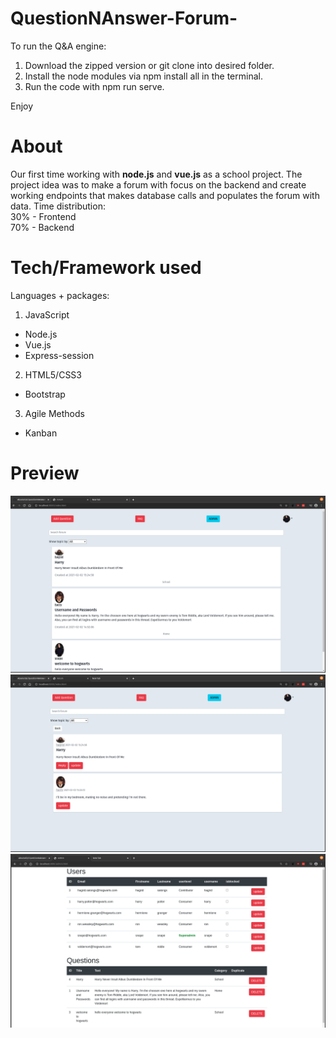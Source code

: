 # QuestionNAnswer-Forum-

To run the Q&A engine:

1. Download the zipped version or git clone into desired folder.
2. Install the node modules via npm install all in the terminal.
3. Run the code with npm run serve.

Enjoy


# About
  Our first time working with **node.js** and **vue.js** as a school project. The project idea was to make a forum with focus on the backend and create working endpoints that makes database calls and populates the forum with data. 
  Time distribution:\
    30% - Frontend\
    70% - Backend


# Tech/Framework used
Languages + packages:
1. JavaScript
  - Node.js
  - Vue.js
  - Express-session

2. HTML5/CSS3
  - Bootstrap
 
3. Agile Methods
  - Kanban
  

# Preview
  
  
  <img src="public/uploads/landing.png">
   <img src="public/uploads/commentsection.png">
    <img src="public/uploads/adminpage.png">
  



 

